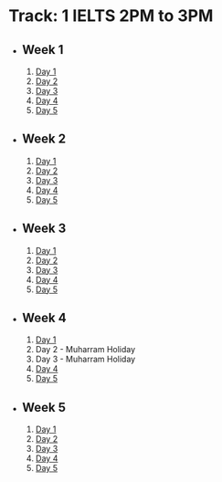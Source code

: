 # Track: 1 IELTS 2PM to 3PM

- ## Week 1

   1. [Day 1](https://web.facebook.com/iCodeguru/videos/1183475899669311)
   2. [Day 2](https://www.facebook.com/iCodeguru/videos/1246386939677867)
   3. [Day 3](https://www.facebook.com/iCodeguru/videos/991720969327052)
   4. [Day 4](https://www.facebook.com/iCodeguru/videos/996162298880363)
   5. [Day 5](https://www.facebook.com/iCodeguru/videos/493560323146400)

- ## Week 2

   1. [Day 1](https://www.facebook.com/iCodeguru/videos/7875722882543635)
   2. [Day 2](https://www.facebook.com/iCodeguru/videos/1961386504305050)
   3. [Day 3](https://www.facebook.com/iCodeguru/videos/1881318455614757)
   4. [Day 4](https://www.facebook.com/iCodeguru/videos/1582908909269540)
   5. [Day 5](https://www.facebook.com/iCodeguru/videos/992362685977723)

- ## Week 3

   1. [Day 1](https://www.facebook.com/iCodeguru/videos/2133258873715287)
   2. [Day 2](https://www.facebook.com/iCodeguru/videos/420919660943357)
   3. [Day 3](https://www.facebook.com/iCodeguru/videos/995908488861336)
   4. [Day 4](https://www.facebook.com/iCodeguru/videos/990117592654900)
   5. [Day 5](https://www.facebook.com/iCodeguru/videos/1009270360410433)

- ## Week 4

   1. [Day 1](https://www.facebook.com/iCodeguru/videos/778745397471473)
   2. Day 2 - Muharram Holiday
   3. Day 3 - Muharram Holiday
   4. [Day 4](https://www.facebook.com/iCodeguru/videos/1028402408952789)
   5. [Day 5](https://www.facebook.com/iCodeguru/videos/1009107600680307)

- ## Week 5

   1. [Day 1](https://www.facebook.com/iCodeguru/videos/1221860695673601)
   2. [Day 2](https://www.facebook.com/iCodeguru/videos/1003855498056497)
   3. [Day 3](https://www.facebook.com/iCodeguru/videos/1499448600694675)
   4. [Day 4](https://www.facebook.com/iCodeguru/videos/1158828308701814)
   5. [Day 5](https://www.facebook.com/iCodeguru/videos/384783114245953)

<!-- - ## Week 

   1. [Day 1]()
   2. [Day 2]()
   3. [Day 3]()
   4. [Day 4]()
   5. [Day 5]() -->
